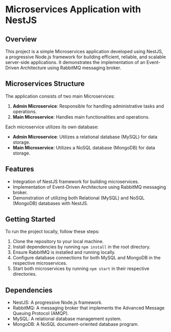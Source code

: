 # Microservices Application with NestJS

## Overview

This project is a simple Microservices application developed using NestJS, a progressive Node.js framework for building efficient, reliable, and scalable server-side applications. It demonstrates the implementation of an Event-Driven Architecture using RabbitMQ messaging broker.

## Microservices Structure

The application consists of two main Microservices:

1. **Admin Microservice**: Responsible for handling administrative tasks and operations.
2. **Main Microservice**: Handles main functionalities and operations.

Each microservice utilizes its own database:

- **Admin Microservice**: Utilizes a relational database (MySQL) for data storage.
- **Main Microservice**: Utilizes a NoSQL database (MongoDB) for data storage.

## Features

- Integration of NestJS framework for building microservices.
- Implementation of Event-Driven Architecture using RabbitMQ messaging broker.
- Demonstration of utilizing both Relational (MySQL) and NoSQL (MongoDB) databases with NestJS.

## Getting Started

To run the project locally, follow these steps:

1. Clone the repository to your local machine.
2. Install dependencies by running `npm install` in the root directory.
3. Ensure RabbitMQ is installed and running locally.
4. Configure database connections for both MySQL and MongoDB in the respective microservices.
5. Start both microservices by running `npm start` in their respective directories.

## Dependencies

- NestJS: A progressive Node.js framework.
- RabbitMQ: A messaging broker that implements the Advanced Message Queuing Protocol (AMQP).
- MySQL: A relational database management system.
- MongoDB: A NoSQL document-oriented database program.

